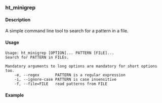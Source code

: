 ### ht_minigrep

#### Description
A simple command line tool to search for a pattern in a file.

#### Usage
```
Usage: ht_minigrep [OPTION]... PATTERN [FILE]...
Search for PATTERN in FILEs.

Mandatory arguments to long options are mandatory for short options too.
    -e, --regex       PATTERN is a regular expression
    -i, --ignore-case PATTERN is case insensitive
    -f, --file=FILE   read patterns from FILE   
```
#### Example
